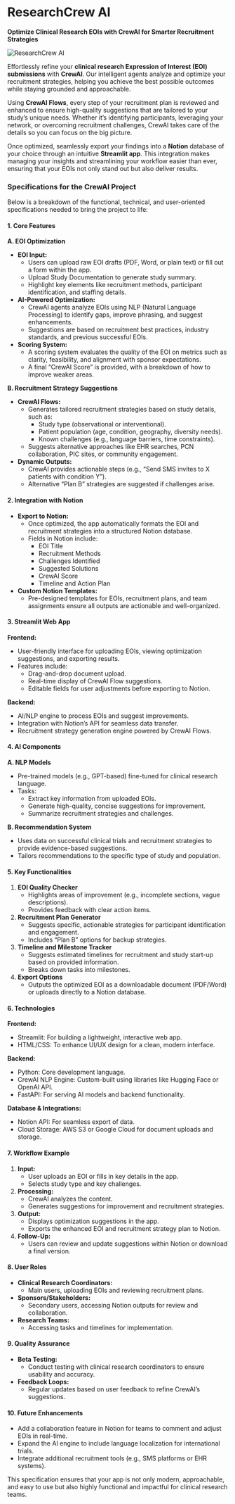 # **ResearchCrew AI**
**Optimize Clinical Research EOIs with CrewAI for Smarter Recruitment Strategies**

![ResearchCrew AI](images/researchcrew-ai-logo.png)

Effortlessly refine your **clinical research Expression of Interest (EOI) submissions** with **CrewAI**. Our intelligent agents analyze and optimize your recruitment strategies, helping you achieve the best possible outcomes while staying grounded and approachable.

Using **CrewAI Flows**, every step of your recruitment plan is reviewed and enhanced to ensure high-quality suggestions that are tailored to your study’s unique needs. Whether it’s identifying participants, leveraging your network, or overcoming recruitment challenges, CrewAI takes care of the details so you can focus on the big picture.

Once optimized, seamlessly export your findings into a **Notion** database of your choice through an intuitive **Streamlit app**. This integration makes managing your insights and streamlining your workflow easier than ever, ensuring that your EOIs not only stand out but also deliver results.

### Specifications for the CrewAI Project

Below is a breakdown of the functional, technical, and user-oriented specifications needed to bring the project to life:

#### 1. Core Features

**A. EOI Optimization**

- **EOI Input:**
  - Users can upload raw EOI drafts (PDF, Word, or plain text) or fill out a form within the app.
  - Upload Study Documentation to generate study summary.
  - Highlight key elements like recruitment methods, participant identification, and staffing details.
- **AI-Powered Optimization:**
  - CrewAI agents analyze EOIs using NLP (Natural Language Processing) to identify gaps, improve phrasing, and suggest enhancements.
  - Suggestions are based on recruitment best practices, industry standards, and previous successful EOIs.
- **Scoring System:**
  - A scoring system evaluates the quality of the EOI on metrics such as clarity, feasibility, and alignment with sponsor expectations.
  - A final “CrewAI Score” is provided, with a breakdown of how to improve weaker areas.

**B. Recruitment Strategy Suggestions**

- **CrewAI Flows:**
  - Generates tailored recruitment strategies based on study details, such as:
    - Study type (observational or interventional).
    - Patient population (age, condition, geography, diversity needs).
    - Known challenges (e.g., language barriers, time constraints).
  - Suggests alternative approaches like EHR searches, PCN collaboration, PIC sites, or community engagement.
- **Dynamic Outputs:**
  - CrewAI provides actionable steps (e.g., “Send SMS invites to X patients with condition Y”).
  - Alternative “Plan B” strategies are suggested if challenges arise.

#### 2. Integration with Notion

- **Export to Notion:**
  - Once optimized, the app automatically formats the EOI and recruitment strategies into a structured Notion database.
  - Fields in Notion include:
    - EOI Title
    - Recruitment Methods
    - Challenges Identified
    - Suggested Solutions
    - CrewAI Score
    - Timeline and Action Plan
- **Custom Notion Templates:**
  - Pre-designed templates for EOIs, recruitment plans, and team assignments ensure all outputs are actionable and well-organized.

#### 3. Streamlit Web App

**Frontend:**

- User-friendly interface for uploading EOIs, viewing optimization suggestions, and exporting results.
- Features include:
  - Drag-and-drop document upload.
  - Real-time display of CrewAI Flow suggestions.
  - Editable fields for user adjustments before exporting to Notion.

**Backend:**

- AI/NLP engine to process EOIs and suggest improvements.
- Integration with Notion’s API for seamless data transfer.
- Recruitment strategy generation engine powered by CrewAI Flows.

#### 4. AI Components

**A. NLP Models**

- Pre-trained models (e.g., GPT-based) fine-tuned for clinical research language.
- Tasks:
  - Extract key information from uploaded EOIs.
  - Generate high-quality, concise suggestions for improvement.
  - Summarize recruitment strategies and challenges.

**B. Recommendation System**

- Uses data on successful clinical trials and recruitment strategies to provide evidence-based suggestions.
- Tailors recommendations to the specific type of study and population.

#### 5. Key Functionalities

1. **EOI Quality Checker**
   - Highlights areas of improvement (e.g., incomplete sections, vague descriptions).
   - Provides feedback with clear action items.
2. **Recruitment Plan Generator**
   - Suggests specific, actionable strategies for participant identification and engagement.
   - Includes “Plan B” options for backup strategies.
3. **Timeline and Milestone Tracker**
   - Suggests estimated timelines for recruitment and study start-up based on provided information.
   - Breaks down tasks into milestones.
4. **Export Options**
   - Outputs the optimized EOI as a downloadable document (PDF/Word) or uploads directly to a Notion database.

#### 6. Technologies

**Frontend:**

- Streamlit: For building a lightweight, interactive web app.
- HTML/CSS: To enhance UI/UX design for a clean, modern interface.

**Backend:**

- Python: Core development language.
- CrewAI NLP Engine: Custom-built using libraries like Hugging Face or OpenAI API.
- FastAPI: For serving AI models and backend functionality.

**Database & Integrations:**

- Notion API: For seamless export of data.
- Cloud Storage: AWS S3 or Google Cloud for document uploads and storage.

#### 7. Workflow Example

1. **Input:**
   - User uploads an EOI or fills in key details in the app.
   - Selects study type and key challenges.
2. **Processing:**
   - CrewAI analyzes the content.
   - Generates suggestions for improvement and recruitment strategies.
3. **Output:**
   - Displays optimization suggestions in the app.
   - Exports the enhanced EOI and recruitment strategy plan to Notion.
4. **Follow-Up:**
   - Users can review and update suggestions within Notion or download a final version.

#### 8. User Roles

- **Clinical Research Coordinators:**
  - Main users, uploading EOIs and reviewing recruitment plans.
- **Sponsors/Stakeholders:**
  - Secondary users, accessing Notion outputs for review and collaboration.
- **Research Teams:**
  - Accessing tasks and timelines for implementation.

#### 9. Quality Assurance

- **Beta Testing:**
  - Conduct testing with clinical research coordinators to ensure usability and accuracy.
- **Feedback Loops:**
  - Regular updates based on user feedback to refine CrewAI’s suggestions.

#### 10. Future Enhancements

- Add a collaboration feature in Notion for teams to comment and adjust EOIs in real-time.
- Expand the AI engine to include language localization for international trials.
- Integrate additional recruitment tools (e.g., SMS platforms or EHR systems).

This specification ensures that your app is not only modern, approachable, and easy to use but also highly functional and impactful for clinical research teams.
